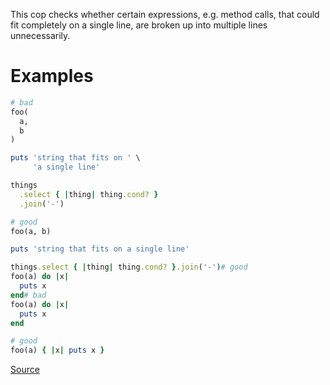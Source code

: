 
This cop checks whether certain expressions, e.g. method calls, that could fit
completely on a single line, are broken up into multiple lines unnecessarily.

# Examples

```ruby
# bad
foo(
  a,
  b
)

puts 'string that fits on ' \
     'a single line'

things
  .select { |thing| thing.cond? }
  .join('-')

# good
foo(a, b)

puts 'string that fits on a single line'

things.select { |thing| thing.cond? }.join('-')# good
foo(a) do |x|
  puts x
end# bad
foo(a) do |x|
  puts x
end

# good
foo(a) { |x| puts x }
```

[Source](http://www.rubydoc.info/gems/rubocop/RuboCop/Cop/Layout/RedundantLineBreak)